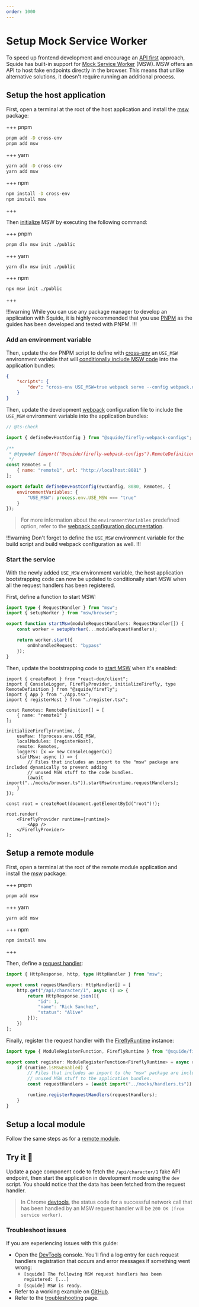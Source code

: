 ```yaml
---
order: 1000
---
```


# Setup Mock Service Worker

To speed up frontend development and encourage an [API first](https://swagger.io/resources/articles/adopting-an-api-first-approach/) approach, Squide has built-in support for [Mock Service Worker](https://mswjs.io/) (MSW). MSW offers an API to host fake endpoints directly in the browser. This means that unlike alternative solutions, it doesn't require running an additional process.

## Setup the host application

First, open a terminal at the root of the host application and install the [msw](https://www.npmjs.com/package/msw) package:

+++ pnpm
```bash
pnpm add -D cross-env
pnpm add msw
```
+++ yarn
```bash
yarn add -D cross-env
yarn add msw
```
+++ npm
```bash
npm install -D cross-env
npm install msw
```
+++

Then [initialize](https://mswjs.io/docs/cli/init/) MSW by executing the following command:

+++ pnpm
```bash
pnpm dlx msw init ./public
```
+++ yarn
```bash
yarn dlx msw init ./public
```
+++ npm
```bash
npx msw init ./public
```
+++

!!!warning
While you can use any package manager to develop an application with Squide, it is highly recommended that you use [PNPM](https://pnpm.io/) as the guides has been developed and tested with PNPM.
!!!

### Add an environment variable

Then, update the `dev` PNPM script to define with [cross-env](https://www.npmjs.com/package/cross-env) an `USE_MSW` environment variable that will [conditionally include MSW code](https://mswjs.io/docs/integrations/browser#conditionally-enable-mocking) into the application bundles:

```json host/package.json
{
    "scripts": {
        "dev": "cross-env USE_MSW=true webpack serve --config webpack.dev.js"
    }
}
```

Then, update the development [webpack](https://webpack.js.org/) configuration file to include the `USE_MSW` environment variable into the application bundles:

```js !#14 host/webpack.dev.js
// @ts-check

import { defineDevHostConfig } from "@squide/firefly-webpack-configs";

/**
 * @typedef {import("@squide/firefly-webpack-configs").RemoteDefinition[]}
 */
const Remotes = [
    { name: "remote1", url: "http://localhost:8081" }
];

export default defineDevHostConfig(swcConfig, 8080, Remotes, {
    environmentVariables: {
        "USE_MSW": process.env.USE_MSW === "true"
    }
});
```

> For more information about the `environmentVariables` predefined option, refer to the [webpack configuration documentation](https://workleap.github.io/wl-web-configs/webpack/configure-dev/#define-environment-variables).

!!!warning
Don't forget to define the `USE_MSW` environment variable for the build script and build webpack configuration as well.
!!!

### Start the service

With the newly added `USE_MSW` environment variable, the host application bootstrapping code can now be updated to conditionally start MSW when all the request handlers has been registered.

First, define a function to start MSW:

```ts host/mocks/browser.ts
import type { RequestHandler } from "msw";
import { setupWorker } from "msw/browser";

export function startMsw(moduleRequestHandlers: RequestHandler[]) {
    const worker = setupWorker(...moduleRequestHandlers);

    return worker.start({
        onUnhandledRequest: "bypass"
    });
}
```

Then, update the bootstrapping code to [start MSW](https://mswjs.io/docs/integrations/browser#setup) when it's enabled:

```tsx !#11,15-19 host/src/bootstrap.tsx
import { createRoot } from "react-dom/client";
import { ConsoleLogger, FireflyProvider, initializeFirefly, type RemoteDefinition } from "@squide/firefly";
import { App } from "./App.tsx";
import { registerHost } from "./register.tsx";

const Remotes: RemoteDefinition[] = [
    { name: "remote1" }
];

initializeFirefly(runtime, {
    useMsw: !!process.env.USE_MSW,
    localModules: [registerHost],
    remote: Remotes,
    loggers: [x => new ConsoleLogger(x)]
    startMsw: async () => {
        // Files that includes an import to the "msw" package are included dynamically to prevent adding
        // unused MSW stuff to the code bundles.
        (await import("../mocks/browser.ts")).startMsw(runtime.requestHandlers);
    }
});

const root = createRoot(document.getElementById("root")!);

root.render(
    <FireflyProvider runtime={runtime}>
        <App />
    </FireflyProvider>
);
```

## Setup a remote module

First, open a terminal at the root of the remote module application and install the [msw](https://www.npmjs.com/package/msw) package:

+++ pnpm
```bash
pnpm add msw
```
+++ yarn
```bash
yarn add msw
```
+++ npm
```bash
npm install msw
```
+++

Then, define a [request handler](https://mswjs.io/docs/concepts/request-handler/):

```ts remote-module/mocks/handlers.ts
import { HttpResponse, http, type HttpHandler } from "msw";

export const requestHandlers: HttpHandler[] = [
    http.get("/api/character/1", async () => {
        return HttpResponse.json([{
            "id": 1,
            "name": "Rick Sanchez",
            "status": "Alive"
        }]);
    })
];
```

Finally, register the request handler with the [FireflyRuntime](../reference/runtime/runtime-class.md) instance:

```ts !#4,7,9 remote-module/src/register.tsx
import type { ModuleRegisterFunction, FireflyRuntime } from "@squide/firefly"; 

export const register: ModuleRegisterFunction<FireflyRuntime> = async runtime => {
    if (runtime.isMswEnabled) {
        // Files that includes an import to the "msw" package are included dynamically to prevent adding
        // unused MSW stuff to the application bundles.
        const requestHandlers = (await import("../mocks/handlers.ts")).requestHandlers;

        runtime.registerRequestHandlers(requestHandlers);
    }
}
```

## Setup a local module

Follow the same steps as for a [remote module](#setup-a-remote-module).

## Try it :rocket:

Update a page component code to fetch the `/api/character/1` fake API endpoint, then start the application in development mode using the `dev` script. You should notice that the data has been fetched from the request handler.

> In Chrome [devtools](https://developer.chrome.com/docs/devtools/), the status code for a successful network call that has been handled by an MSW request handler will be `200 OK (from service worker)`.

### Troubleshoot issues

If you are experiencing issues with this guide:

- Open the [DevTools](https://developer.chrome.com/docs/devtools/) console. You'll find a log entry for each request handlers registration that occurs and error messages if something went wrong:
    - `[squide] The following MSW request handlers has been registered: [...]`
    - `[squide] MSW is ready.`
- Refer to a working example on [GitHub](https://github.com/workleap/wl-squide/tree/main/samples/endpoints).
- Refer to the [troubleshooting](../troubleshooting.md) page.
